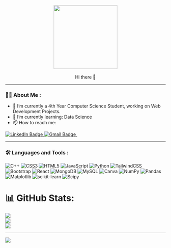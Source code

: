 <div id="header" align="center">
  <img src="https://media.giphy.com/media/v1.Y2lkPTc5MGI3NjExMjBkcWZ6N2wzaHd6NTZjZDVpdjZkOXlteHB4bWIxN3R2NDBoc3FocyZlcD12MV9pbnRlcm5hbF9naWZfYnlfaWQmY3Q9Zw/R03zWv5p1oNSQd91EP/giphy.gif" width="200"/>
</div>
<br>
<div id="tagline" align="center"> Hi there 👋 </div>
<!-- <div id="body" align="center"> -->



<!--
**Rohanahmed2002/Rohanahmed2002** is a ✨ _special_ ✨ repository because its `README.md` (this file) appears on your GitHub profile.

Here are some ideas to get you started:

- 🔭 I’m currently working on ...
- 🌱 I’m currently learning ...
- 👯 I’m looking to collaborate on ...
- 🤔 I’m looking for help with ...
- 💬 Ask me about ...
- 📫 How to reach me: ...
- 😄 Pronouns: ...
- ⚡ Fun fact: ...
-->

---

### :man_technologist: About Me :

- 🔭 I’m currently a 4th Year Computer Science Student, working on Web Development Projects.
- 🌱 I’m currently learning: Data Science
- 📫 How to reach me: <div id="badges">
<a href="https://www.linkedin.com/in/muhammad-rohan-ahmed-979861257/">
 <img src="https://img.shields.io/badge/LinkedIn-blue?style=for-the-badge&logo=linkedin&logoColor=white" alt="LinkedIn Badge"/>
 </a>
 <a href="rohanahmed5102@gmail.com">
 <img src="https://img.shields.io/badge/Gmail-red?logo=gmail&logoColor=white&style=for-the-badge" alt="Gmail Badge"/>
 </a>
</div>
<img src="https://komarev.com/ghpvc/?username=Rohanahmed2002&style=flat-square&color=blue" alt=""/>
<!-- - </div> -->

---

### :hammer_and_wrench: Languages and Tools :
![C++](https://img.shields.io/badge/c++-%2300599C.svg?style=for-the-badge&logo=c%2B%2B&logoColor=white) ![CSS3](https://img.shields.io/badge/css3-%231572B6.svg?style=for-the-badge&logo=css3&logoColor=white) ![HTML5](https://img.shields.io/badge/html5-%23E34F26.svg?style=for-the-badge&logo=html5&logoColor=white) ![JavaScript](https://img.shields.io/badge/javascript-%23323330.svg?style=for-the-badge&logo=javascript&logoColor=%23F7DF1E) ![Python](https://img.shields.io/badge/python-3670A0?style=for-the-badge&logo=python&logoColor=ffdd54) ![TailwindCSS](https://img.shields.io/badge/tailwindcss-%2338B2AC.svg?style=for-the-badge&logo=tailwind-css&logoColor=white) ![Bootstrap](https://img.shields.io/badge/bootstrap-%238511FA.svg?style=for-the-badge&logo=bootstrap&logoColor=white) ![React](https://img.shields.io/badge/react-%2320232a.svg?style=for-the-badge&logo=react&logoColor=%2361DAFB) ![MongoDB](https://img.shields.io/badge/MongoDB-%234ea94b.svg?style=for-the-badge&logo=mongodb&logoColor=white) ![MySQL](https://img.shields.io/badge/mysql-4479A1.svg?style=for-the-badge&logo=mysql&logoColor=white) ![Canva](https://img.shields.io/badge/Canva-%2300C4CC.svg?style=for-the-badge&logo=Canva&logoColor=white) ![NumPy](https://img.shields.io/badge/numpy-%23013243.svg?style=for-the-badge&logo=numpy&logoColor=white) ![Pandas](https://img.shields.io/badge/pandas-%23150458.svg?style=for-the-badge&logo=pandas&logoColor=white) ![Matplotlib](https://img.shields.io/badge/Matplotlib-%23ffffff.svg?style=for-the-badge&logo=Matplotlib&logoColor=black) ![scikit-learn](https://img.shields.io/badge/scikit--learn-%23F7931E.svg?style=for-the-badge&logo=scikit-learn&logoColor=white) ![Scipy](https://img.shields.io/badge/SciPy-%230C55A5.svg?style=for-the-badge&logo=scipy&logoColor=%white)



# 📊 GitHub Stats:
![](https://github-readme-stats.vercel.app/api?username=Rohanahmed2002&theme=dark&hide_border=false&include_all_commits=true&count_private=false)<br/>
![](https://github-readme-streak-stats.herokuapp.com/?user=Rohanahmed2002&theme=dark&hide_border=false)<br/>
![](https://github-readme-stats.vercel.app/api/top-langs/?username=Rohanahmed2002&theme=dark&hide_border=false&include_all_commits=true&count_private=false&layout=compact)

---
[![](https://visitcount.itsvg.in/api?id=Rohanahmed2002&icon=0&color=0)](https://visitcount.itsvg.in)

<!-- Proudly created with GPRM ( https://gprm.itsvg.in ) -->
  
 
